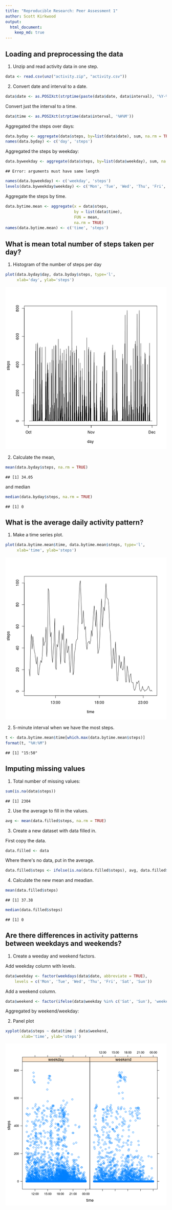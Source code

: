 ```yaml
---
title: "Reproducible Research: Peer Assessment 1"
author: Scott Kirkwood
output: 
  html_document:
    keep_md: true
---
```



## Loading and preprocessing the data


1) Unzip and read activity data in one step.


```r
data <- read.csv(unz("activity.zip", "activity.csv"))
```

2) Convert date and interval to a date.

```r
data$date <- as.POSIXct(strptime(paste(data$date, data$interval), '%Y-%m-%d %H%M'))
```

Convert just the interval to a time.

```r
data$time <- as.POSIXct(strptime(data$interval, '%H%M'))
```

Aggregated the steps over days:

```r
data.byday <- aggregate(data$steps, by=list(data$date), sum, na.rm = TRUE)
names(data.byday) <- c('day', 'steps')
```

Aggregated the steps by weekday:

```r
data.byweekday <- aggregate(data$steps, by=list(data$weekday), sum, na.rm = TRUE)
```

```
## Error: arguments must have same length
```

```r
names(data.byweekday) <- c('weekday', 'steps')
levels(data.byweekday$weekday) <- c('Mon', 'Tue', 'Wed', 'Thu', 'Fri', 'Sat', 'Sun')
```

Aggregate the steps by time.


```r
data.bytime.mean <- aggregate(x = data$steps,
                              by = list(data$time),
                              FUN = mean,
                              na.rm = TRUE)
names(data.bytime.mean) <- c('time', 'steps')
```

## What is mean total number of steps taken per day?

1) Histogram of the number of steps per day


```r
plot(data.byday$day, data.byday$steps, type='l',
     xlab='day', ylab='steps')
```

![plot of chunk hist1](figure/hist1.png) 

2) Calculate the mean,


```r
mean(data.byday$steps, na.rm = TRUE)
```

```
## [1] 34.05
```

and median

```r
median(data.byday$steps, na.rm = TRUE)
```

```
## [1] 0
```

## What is the average daily activity pattern?

1) Make a time series plot.

```r
plot(data.bytime.mean$time, data.bytime.mean$steps, type='l',
     xlab='time', ylab='steps')
```

![plot of chunk plot1](figure/plot1.png) 

2) 5-minute interval when we have the most steps.


```r
t <- data.bytime.mean$time[which.max(data.bytime.mean$steps)]
format(t, "%H:%M")
```

```
## [1] "15:50"
```

## Imputing missing values

1) Total number of missing values:


```r
sum(is.na(data$steps))
```

```
## [1] 2304
```

2) Use the average to fill in the values.


```r
avg <- mean(data.filled$steps, na.rm = TRUE)
```

3) Create a new dataset with data filled in.

First copy the data.

```r
data.filled <- data
```

Where there's no data, put in the average.

```r
data.filled$steps <- ifelse(is.na(data.filled$steps), avg, data.filled$steps)
```

4) Calculate the new mean and meadian.

```r
mean(data.filled$steps)
```

```
## [1] 37.38
```

```r
median(data.filled$steps)
```

```
## [1] 0
```
## Are there differences in activity patterns between weekdays and weekends?

1) Create a weeday and weekend factors.

Add weekday column with levels.

```r
data$weekday <- factor(weekdays(data$date, abbreviate = TRUE),
    levels = c('Mon', 'Tue', 'Wed', 'Thu', 'Fri', 'Sat', 'Sun'))
```

Add a weekend column.

```r
data$weekend <- factor(ifelse(data$weekday %in% c('Sat', 'Sun'), 'weekend', 'weekday'))
```

Aggregated by weekend/weekday:

2) Panel plot


```r
xyplot(data$steps ~ data$time | data$weekend,
       xlab='time', ylab='steps')
```

![plot of chunk plot2](figure/plot2.png) 

